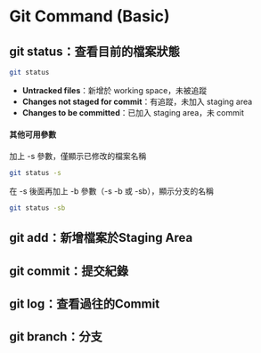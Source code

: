 # Git Command \(Basic\)

## git status：查看目前的檔案狀態 <a id="git-status"></a>

```bash
git status
```

* **Untracked files**：新增於 working space，未被追蹤
* **Changes not staged for commit**：有追蹤，未加入 staging area
* **Changes to be committed**：已加入 staging area，未 commit

#### **其他可用參數**

加上 -s 參數，僅顯示已修改的檔案名稱

```bash
git status -s
```

在 -s 後面再加上 -b 參數（-s -b 或 -sb），顯示分支的名稱

```bash
git status -sb
```

## git add：新增檔案於Staging Area <a id="git-add"></a>

## git commit：提交紀錄 <a id="git-commit"></a>

## git log：查看過往的Commit <a id="git-log"></a>

## git branch：分支 <a id="git-branch"></a>

